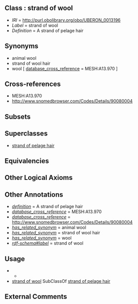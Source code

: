 
## Class : strand of wool

 * *IRI* = http://purl.obolibrary.org/obo/UBERON_0013196
 * *Label* = strand of wool
 * *Definition* = A strand of pelage hair

## Synonyms

 * animal wool
 * strand of wool hair
 * wool [ [database_cross_reference](../../ef/oboInOwl#hasDbXref.md) = MESH:A13.970 ]

## Cross-references

 * MESH:A13.970
 * http://www.snomedbrowser.com/Codes/Details/90080004

## Subsets


## Superclasses

 * [strand of pelage hair](../../UBERON/09/UBERON_0010509.md)

## Equivalencies


## Other Logical Axioms


## Other Annotations

 * *[definition](../../IAO/15/IAO_0000115.md)* = A strand of pelage hair
 * *[database_cross_reference](../../ef/oboInOwl#hasDbXref.md)* = MESH:A13.970
 * *[database_cross_reference](../../ef/oboInOwl#hasDbXref.md)* = http://www.snomedbrowser.com/Codes/Details/90080004
 * *[has_related_synonym](../../ym/oboInOwl#hasRelatedSynonym.md)* = animal wool
 * *[has_related_synonym](../../ym/oboInOwl#hasRelatedSynonym.md)* = strand of wool hair
 * *[has_related_synonym](../../ym/oboInOwl#hasRelatedSynonym.md)* = wool
 * *[rdf-schema#label](../../el/rdf-schema#label.md)* = strand of wool

## Usage

 * -
 * [strand of wool](../../UBERON/96/UBERON_0013196.md) SubClassOf [strand of pelage hair](../../UBERON/09/UBERON_0010509.md)

## External Comments

